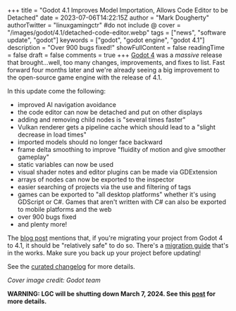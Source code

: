 +++
title = "Godot 4.1 Improves Model Importation, Allows Code Editor to be Detached"
date = 2023-07-06T14:22:15Z
author = "Mark Dougherty"
authorTwitter = "linuxgamingctr" #do not include @
cover = "/images/godot/4.1/detached-code-editor.webp"
tags = ["news", "software update", "godot"]
keywords = ["godot", "godot engine", "godot 4.1"]
description = "Over 900 bugs fixed!"
showFullContent = false
readingTime = false
draft = false
comments = true
+++
[Godot 4](https://linuxgamingcentral.com/posts/godot-4-released/) was a *massive* release that brought...well, too many changes, improvements, and fixes to list. Fast forward four months later and we're already seeing a big improvement to the open-source game engine with the release of 4.1.

In this update come the following:
- improved AI navigation avoidance
- the code editor can now be detached and put on other displays
- adding and removing child nodes is "several times faster"
- Vulkan renderer gets a pipeline cache which should lead to a "slight decrease in load times"
- imported models should no longer face backward
- frame delta smoothing to improve "fluidity of motion and give smoother gameplay"
- static variables can now be used
- visual shader notes and editor plugins can be made via GDExtension
- arrays of nodes can now be exported to the inspector
- easier searching of projects via the use and filtering of tags
- games can be exported to "all desktop platforms" whether it's using GDScript or C#. Games that aren't written with C# can also be exported to mobile platforms and the web
- over 900 bugs fixed
- and plenty more!

The [blog post](https://godotengine.org/article/godot-4-1-is-here/) mentions that, if you're migrating your project from Godot 4 to 4.1, it should be "relatively safe" to do so. There's a [migration guide](https://github.com/godotengine/godot-docs/pull/7611) that's in the works. Make sure you back up your project before updating!

See the [curated changelog](https://github.com/godotengine/godot/blob/4.1-stable/CHANGELOG.md) for more details.

*Cover image credit: Godot team*

**WARNING: LGC will be shutting down March 7, 2024. See this [post](https://linuxgamingcentral.com/posts/the-end-of-lgc/) for more details.**
